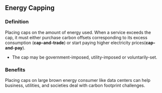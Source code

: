 Energy Capping
----

### Definition
Placing caps on the amount of energy used. When a service exceeds the cap, it must either purchase carbon offsets corresponding to its excess consumption (**cap-and-trade**) or start paying higher electricity prices(**cap-and-pay**). 
- The cap may be government-imposed, utility-imposed or voluntarily-set.

### Benefits
Placing caps on large brown energy consumer like data centers can help business, utilities, and societies deal with carbon footprint challenges. 


